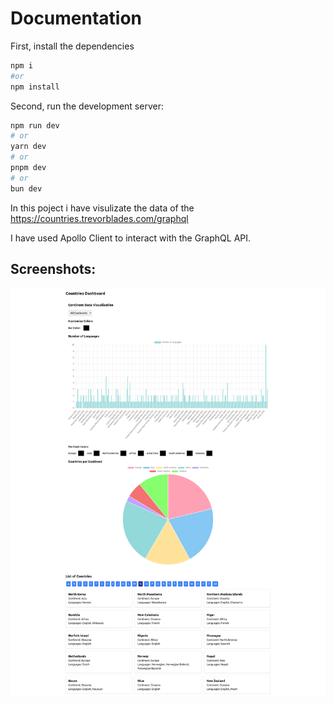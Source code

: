 # Documentation

First, install the dependencies

```bash
npm i
#or
npm install
```

Second, run the development server:

```bash
npm run dev
# or
yarn dev
# or
pnpm dev
# or
bun dev
```

In this poject i have visulizate the data of the https://countries.trevorblades.com/graphql

I have used Apollo Client to interact with the GraphQL API.

## Screenshots:

![Data Visualization Image](/screenshot/screenshot.png)
